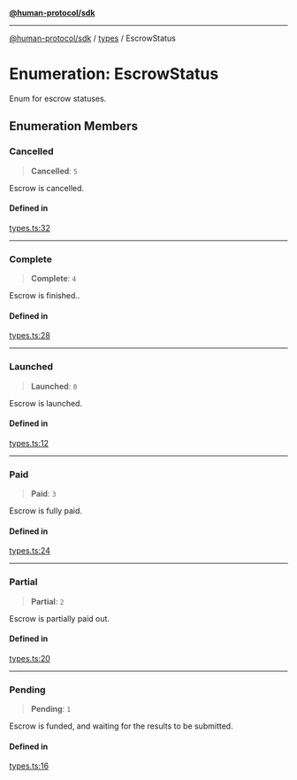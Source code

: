 [**@human-protocol/sdk**](../../README.md)

***

[@human-protocol/sdk](../../modules.md) / [types](../README.md) / EscrowStatus

# Enumeration: EscrowStatus

Enum for escrow statuses.

## Enumeration Members

### Cancelled

> **Cancelled**: `5`

Escrow is cancelled.

#### Defined in

[types.ts:32](https://github.com/humanprotocol/human-protocol/blob/1e2737443dee3d34c362a98b621295e4e643d4b4/packages/sdk/typescript/human-protocol-sdk/src/types.ts#L32)

***

### Complete

> **Complete**: `4`

Escrow is finished..

#### Defined in

[types.ts:28](https://github.com/humanprotocol/human-protocol/blob/1e2737443dee3d34c362a98b621295e4e643d4b4/packages/sdk/typescript/human-protocol-sdk/src/types.ts#L28)

***

### Launched

> **Launched**: `0`

Escrow is launched.

#### Defined in

[types.ts:12](https://github.com/humanprotocol/human-protocol/blob/1e2737443dee3d34c362a98b621295e4e643d4b4/packages/sdk/typescript/human-protocol-sdk/src/types.ts#L12)

***

### Paid

> **Paid**: `3`

Escrow is fully paid.

#### Defined in

[types.ts:24](https://github.com/humanprotocol/human-protocol/blob/1e2737443dee3d34c362a98b621295e4e643d4b4/packages/sdk/typescript/human-protocol-sdk/src/types.ts#L24)

***

### Partial

> **Partial**: `2`

Escrow is partially paid out.

#### Defined in

[types.ts:20](https://github.com/humanprotocol/human-protocol/blob/1e2737443dee3d34c362a98b621295e4e643d4b4/packages/sdk/typescript/human-protocol-sdk/src/types.ts#L20)

***

### Pending

> **Pending**: `1`

Escrow is funded, and waiting for the results to be submitted.

#### Defined in

[types.ts:16](https://github.com/humanprotocol/human-protocol/blob/1e2737443dee3d34c362a98b621295e4e643d4b4/packages/sdk/typescript/human-protocol-sdk/src/types.ts#L16)
